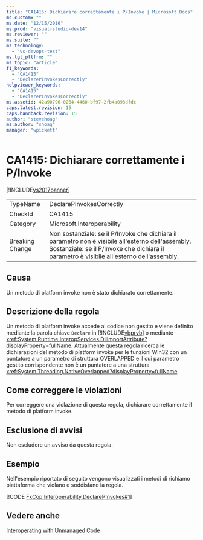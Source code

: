 ```yaml
---
title: "CA1415: Dichiarare correttamente i P/Invoke | Microsoft Docs"
ms.custom: ""
ms.date: "12/15/2016"
ms.prod: "visual-studio-dev14"
ms.reviewer: ""
ms.suite: ""
ms.technology: 
  - "vs-devops-test"
ms.tgt_pltfrm: ""
ms.topic: "article"
f1_keywords: 
  - "CA1415"
  - "DeclarePInvokesCorrectly"
helpviewer_keywords: 
  - "CA1415"
  - "DeclarePInvokesCorrectly"
ms.assetid: 42a90796-0264-4460-bf97-2fb4a093dfdc
caps.latest.revision: 15
caps.handback.revision: 15
author: "stevehoag"
ms.author: "shoag"
manager: "wpickett"
---
```

# CA1415: Dichiarare correttamente i P/Invoke
[!INCLUDE[vs2017banner](../code-quality/includes/vs2017banner.md)]

|||  
|-|-|  
|TypeName|DeclarePInvokesCorrectly|  
|CheckId|CA1415|  
|Category|Microsoft.Interoperability|  
|Breaking Change|Non sostanziale: se il P\/Invoke che dichiara il parametro non è visibile all'esterno dell'assembly.  Sostanziale: se il P\/Invoke che dichiara il parametro è visibile all'esterno dell'assembly.|  
  
## Causa  
 Un metodo di platform invoke non è stato dichiarato correttamente.  
  
## Descrizione della regola  
 Un metodo di platform invoke accede al codice non gestito e viene definito mediante la parola chiave `Declare` in [!INCLUDE[vbprvb](../code-quality/includes/vbprvb_md.md)] o mediante <xref:System.Runtime.InteropServices.DllImportAttribute?displayProperty=fullName>.  Attualmente questa regola ricerca le dichiarazioni del metodo di platform invoke per le funzioni Win32 con un puntatore a un parametro di struttura OVERLAPPED e il cui parametro gestito corrispondente non è un puntatore a una struttura <xref:System.Threading.NativeOverlapped?displayProperty=fullName>.  
  
## Come correggere le violazioni  
 Per correggere una violazione di questa regola, dichiarare correttamente il metodo di platform invoke.  
  
## Esclusione di avvisi  
 Non escludere un avviso da questa regola.  
  
## Esempio  
 Nell'esempio riportato di seguito vengono visualizzati i metodi di richiamo piattaforma che violano e soddisfano la regola.  
  
 [!CODE [FxCop.Interoperability.DeclarePInvokes#1](../CodeSnippet/VS_Snippets_CodeAnalysis/FxCop.Interoperability.DeclarePInvokes#1)]  
  
## Vedere anche  
 [Interoperating with Unmanaged Code](../Topic/Interoperating%20with%20Unmanaged%20Code.md)